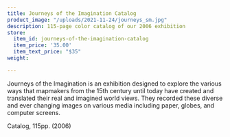 ```yaml
---
title: Journeys of the Imagination Catalog
product_image: "/uploads/2021-11-24/journeys_sm.jpg"
description: 115-page color catalog of our 2006 exhibition
store:
  item_id: journeys-of-the-imagination-catalog
  item_price: '35.00'
  item_text_price: "$35"
weight: 

---
```

Journeys of the Imagination is an exhibition designed to explore the various ways that mapmakers from the 15th century until today have created and translated their real and imagined world views. They recorded these diverse and ever changing images on various media including paper, globes, and computer screens.

Catalog, 115pp. (2006)